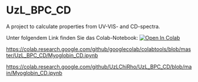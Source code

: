 # UzL_BPC_CD
A project to calculate properties from UV-VIS- and CD-spectra.

Unter folgendem Link finden Sie das Colab-Notebook:
[![Open In Colab](https://colab.research.google.com/assets/colab-badge.svg)]([https://github.com/UzLChiRho/UzL_BPC_CD/Myoglobin_CD.ipynb](https://colab.research.google.com/github/UzLChiRho/UzL_BPC_CD/blob/main/Myoglobin_CD.ipynb))

https://colab.research.google.com/github/googlecolab/colabtools/blob/master/UzL_BPC_CD/Myoglobin_CD.ipynb

https://colab.research.google.com/github/UzLChiRho/UzL_BPC_CD/blob/main/Myoglobin_CD.ipynb
